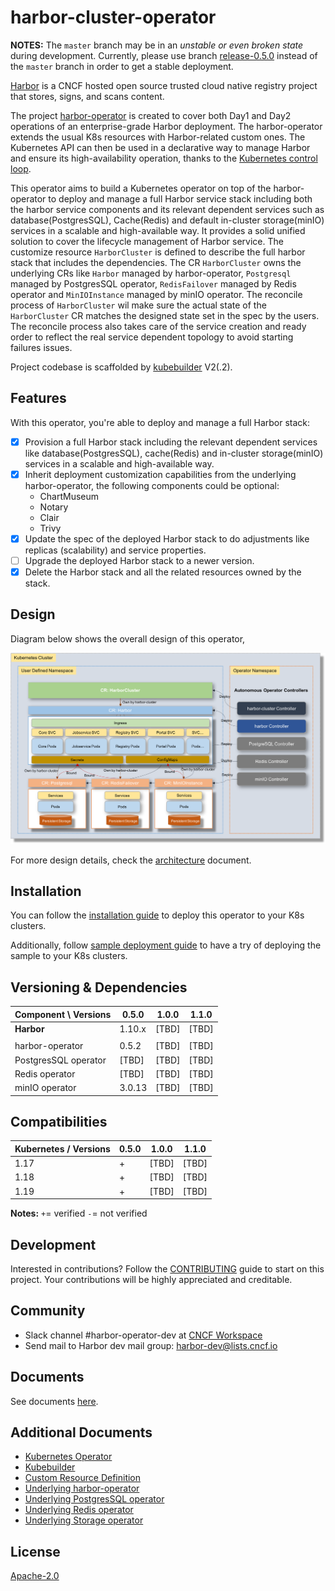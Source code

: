 # harbor-cluster-operator

**NOTES:** The `master` branch may be in an *unstable or even broken state* during development. Currently, please use branch [release-0.5.0](https://github.com/goharbor/harbor-cluster-operator/tree/release-0.5.0) instead of the `master` branch in order to get a stable deployment.

[Harbor](https://github.com/goharbor/harbor) is a CNCF hosted open source trusted cloud native registry project that stores, signs, and scans content.

The project [harbor-operator](https://github.com/goharbor/harbor-operator) is created to cover both Day1 and Day2 operations of an enterprise-grade Harbor deployment.
The harbor-operator extends the usual K8s resources with Harbor-related custom ones. The Kubernetes API can then be used in a declarative way to manage Harbor and 
ensure its high-availability operation, thanks to the [Kubernetes control loop](https://kubernetes.io/docs/concepts/#kubernetes-control-plane).

This operator aims to build a Kubernetes operator on top of the harbor-operator to deploy and manage a full Harbor service stack including both the harbor service components 
and its relevant dependent services such as database(PostgresSQL), Cache(Redis) and default in-cluster storage(minIO) services in a scalable and high-available way. It provides 
a solid unified solution to cover the lifecycle management of Harbor service. The customize resource `HarborCluster` is defined to describe the full harbor stack that includes 
the dependencies. The CR `HarborCluster` owns the underlying CRs like `Harbor` managed by harbor-operator, `Postgresql` managed by PostgresSQL operator, `RedisFailover` managed by Redis 
operator and `MinIOInstance` managed by minIO operator. The reconcile process of `HarborCluster` wil make sure the actual state of the `HarborCluster` CR matches the designed state set 
in the spec by the users. The reconcile process also takes care of the service creation and ready order to reflect the real service dependent topology to avoid starting failures issues.

Project codebase is scaffolded by [kubebuilder](https://kubebuilder.io/) V2(.2).

## Features

With this operator, you're able to deploy and manage a full Harbor stack:

- [x] Provision a full Harbor stack including the relevant dependent services like database(PostgresSQL), cache(Redis) and 
in-cluster storage(minIO) services in a scalable and high-available way.
- [x] Inherit deployment customization capabilities from the underlying harbor-operator, the following components could be optional:
  - ChartMuseum
  - Notary
  - Clair
  - Trivy
- [x] Update the spec of the deployed Harbor stack to do adjustments like replicas (scalability) and service properties.
- [ ] Upgrade the deployed Harbor stack to a newer version.
- [x] Delete the Harbor stack and all the related resources owned by the stack.

## Design

Diagram below shows the overall design of this operator,

![harbor-cluster-operator](./docs/assets/harbor-cluster-operator.png)

For more design details, check the [architecture](./docs/architecture.md) document.

## Installation

You can follow the [installation guide](docs/installation.md) to deploy this operator to your K8s clusters.

Additionally, follow [sample deployment guide](./docs/sample_deploy_guide.md) to have a try of deploying the sample to your K8s clusters.

## Versioning & Dependencies

| Component \ Versions |  0.5.0 | 1.0.0 | 1.1.0 |
|----------------------|--------|-------|-------|
| **Harbor**           | 1.10.x | [TBD] | [TBD] |
|                      |        |               |
| harbor-operator      | 0.5.2  | [TBD] | [TBD] |
| PostgresSQL operator | [TBD]  | [TBD] | [TBD] |
| Redis operator       | [TBD]  | [TBD] | [TBD] |
| minIO operator       | 3.0.13 | [TBD] | [TBD] |

## Compatibilities

| Kubernetes / Versions |  0.5.0  |  1.0.0  | 1.1.0 |
|-----------------------|---------|---------|------|
|     1.17              |    +    | [TBD] | [TBD] |
|     1.18              |    +    | [TBD] | [TBD] |
|     1.19              |    +    | [TBD] | [TBD] |

**Notes:** `+`= verified `-`= not verified


## Development

Interested in contributions? Follow the [CONTRIBUTING](./docs/CONTRIBUTING.md) guide to start on this project. Your contributions will be highly appreciated and creditable.

## Community

* Slack channel #harbor-operator-dev at [CNCF Workspace](https://slack.cncf.io)
* Send mail to Harbor dev mail group:  harbor-dev@lists.cncf.io

## Documents

See documents [here](./docs).

## Additional Documents

* [Kubernetes Operator](https://kubernetes.io/docs/concepts/extend-kubernetes/operator/)
* [Kubebuilder](https://book.kubebuilder.io/)
* [Custom Resource Definition](https://kubernetes.io/docs/concepts/extend-kubernetes/api-extension/custom-resources/)
* [Underlying harbor-operator](https://github.com/goharbor/harbor-operator)
* [Underlying PostgresSQL operator](https://github.com/zalando/postgres-operator)
* [Underlying Redis operator](https://github.com/spotahome/redis-operator)
* [Underlying Storage operator](https://github.com/minio/minio-operator)


## License

[Apache-2.0](https://github.com/goharbor/harbor-cluster-operator/blob/master/LICENSE)
